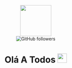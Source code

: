 <div id="header" align="center">
  <img src="http://storage.cdworld.cloud/r/logotipo_CDWORLD.png" width="100"/>
</div>
  <div id="badges" align="center"> 
    <img alt="GitHub followers" src="https://img.shields.io/github/followers/CoohCooh?label=Me%20Siga&logo=Github&style=social">
</div>
<div id="txt" align="center">
<img src="https://komarev.com/ghpvc/?username=CoohLTE&style=flat-square&color=blue" alt=""/>
<h1>
Olá A Todos
<img src="https://media.giphy.com/media/hvRJCLFzcasrR4ia7z/giphy.gif" width="30px"/>
</h1>
</div>
